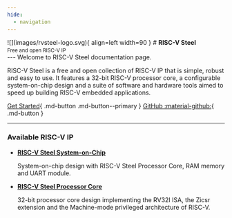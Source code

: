 ```yaml
---
hide:
  - navigation
---
```

<div class="home-title" markdown>
![](images/rvsteel-logo.svg){ align=left width=90 }
# <strong>RISC-V Steel</strong></br><small>Free and open RISC-V IP</small>
</div>
---
Welcome to RISC-V Steel documentation page.

RISC-V Steel is a free and open collection of RISC-V IP that is simple, robust and easy to use. It features a 32-bit RISC-V processor core, a configurable system-on-chip design and a suite of software and hardware tools aimed to speed up building RISC-V embedded applications.

[Get Started](getting-started.md){ .md-button .md-button--primary } [GitHub :material-github:](https://github.com/riscv-steel/riscv-steel){ .md-button }  

---

### Available RISC-V IP

- [**RISC-V Steel System-on-Chip**](soc.md)
  
    System-on-chip design with RISC-V Steel Processor Core, RAM memory and UART module.

- [**RISC-V Steel Processor Core**](core.md)

    32-bit processor core design implementing the RV32I ISA, the Zicsr extension and the Machine-mode privileged architecture of RISC-V.